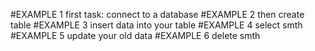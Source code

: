 #EXAMPLE 1
first task: connect to a database
#EXAMPLE 2
then create table
#EXAMPLE 3
insert data into your table
#EXAMPLE 4
select smth
#EXAMPLE 5
update your old data
#EXAMPLE 6
delete smth

